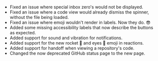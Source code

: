 - Fixed an issue where special inbox zero's would not be displayed.
- Fixed an issue where a code view would already dismiss the spinner, without the file being loaded.
- Fixed an issue where emoji wouldn't render in labels. Now they do. 😎
- Added some missing accessibility labels that now describe the buttons as expected.
- Added support for sound and vibration for notifications.
- Added support for the new rocket 🚀 and eyes 👀 emoji in reactions.
- Added support for handoff when viewing a repository's code.
- Changed the now deprecated GitHub status page to the new page.
